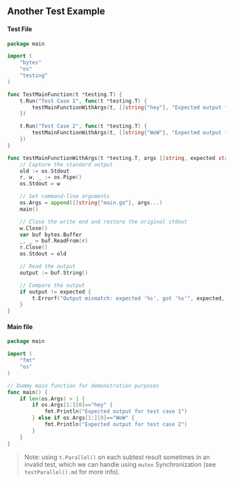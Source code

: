 ## Another Test Example

#### Test File

```go
package main

import (
	"bytes"
	"os"
	"testing"
)

func TestMainFunction(t *testing.T) {
	t.Run("Test Case 1", func(t *testing.T) {
		testMainFunctionWithArgs(t, []string{"hey"}, "Expected output for test case 1\n")
	})

	t.Run("Test Case 2", func(t *testing.T) {
		testMainFunctionWithArgs(t, []string{"WoW"}, "Expected output for test case 2\n")
	})
}

func testMainFunctionWithArgs(t *testing.T, args []string, expected string) {
	// Capture the standard output
	old := os.Stdout
	r, w, _ := os.Pipe()
	os.Stdout = w

	// Set command-line arguments
	os.Args = append([]string{"main.go"}, args...)
	main()

	// Close the write end and restore the original stdout
	w.Close()
	var buf bytes.Buffer
	_, _ = buf.ReadFrom(r)
	r.Close()
	os.Stdout = old

	// Read the output
	output := buf.String()

	// Compare the output
	if output != expected {
		t.Errorf("Output mismatch: expected '%s', got '%s'", expected, output)
	}
}
```

#### Main file

```go
package main

import (
	"fmt"
	"os"
)

// Dummy main function for demonstration purposes
func main() {
	if len(os.Args) > 1 {
		if os.Args[1:][0]=="hey" {
			fmt.Println("Expected output for test case 1")
		} else if os.Args[1:][0]=="WoW" {
			fmt.Println("Expected output for test case 2")
		}
	}
}
```

> Note: using `t.Parallel()` on each subtest result sometimes in an invalid test, which we can handle using `mutex` Synchronization (see `testParallel().md` for more info).

